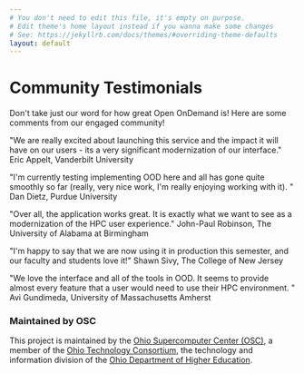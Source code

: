 ```yaml
---
# You don't need to edit this file, it's empty on purpose.
# Edit theme's home layout instead if you wanna make some changes
# See: https://jekyllrb.com/docs/themes/#overriding-theme-defaults
layout: default
---
```


# Community Testimonials
Don't take just our word for how great Open OnDemand is!  Here are some comments from our engaged community!  

"We are really excited about launching this service and the impact it will have on our users - its a very significant modernization of our interface."
Eric Appelt, Vanderbilt University

"I'm currently testing implementing OOD here and all has gone quite smoothly so far (really, very nice work, I'm really enjoying working with it). "
Dan Dietz, Purdue University

"Over all, the application works great.  It is exactly what we want to see as a modernization of the  HPC user experience."
John-Paul Robinson, The University of Alabama at Birmingham

"I'm happy to say that we are now using it in production this semester, and our faculty and students love it!"
Shawn Sivy, The College of New Jersey

"We love the interface and all of the tools in OOD. It seems to provide almost every feature that a user would need to use their HPC environment. "
Avi Gundimeda, University of Massachusetts Amherst

### Maintained by OSC

This project is maintained by the [Ohio Supercomputer Center (OSC)](https://www.osc.edu), 
a member of the [Ohio Technology Consortium](https://www.oh-tech.org/), the technology and information
division of the [Ohio Department of Higher Education](https://education.ohio.gov/).
